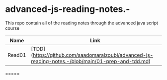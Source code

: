 # advanced-js-reading-notes.-

This repo contain all of the reading notes through the advanced java script course

| Name   | Link                                                                                                |
| ------ | --------------------------------------------------------------------------------------------------- |
| Read01 | [TDD] (https://github.com/saadomaralzoubi/advanced-js-reading-notes.-/blob/main/01-prep-and-tdd.md) |

=====
